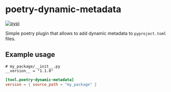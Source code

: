 # poetry-dynamic-metadata

[![pypi](https://img.shields.io/pypi/v/poetry-dynamic-metadata?style=flat-square)](https://pypi.org/project/poetry-dynamic-metadata/)

Simple poetry plugin that allows to add dynamic metadata to `pyproject.toml` files.

## Example usage

```python3
# my_package/__init__.py
__version__ = "1.1.0"
```

```toml
[tool.poetry-dynamic-metadata]
version = { source_path = "my_package" }
```

